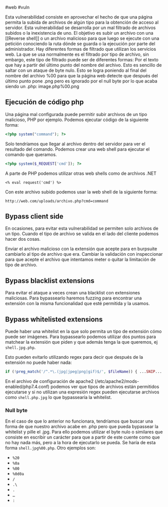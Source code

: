 #web #vuln 

Esta vulnerabilidad consiste en aprovechar el hecho de que una página permita la subida de archivos de algún tipo para la obtención de acceso al servidor. Esta vulnerabilidad se desarrolla por un mal filtrado de archivos subidos o la inexistencia de uno. El objetivo es subir un archivo con una [[Reverse shell]] o un archivo malicioso para que luego se ejecute con una petición conociendo la ruta dónde se guarda o la ejecución por parte del administrador.
Hay diferentes formas de filtrado que utilizan los servicios web.
La que se usa normalmente es el filtrado por tipo de archivo, sin embargo, este tipo de filtrado puede ser de diferentes formas:
	Por el texto que hay a partir del último punto del nombre del archivo. Esto es sencillo de saltar con un ataque de byte nulo. Esto se logra poniendo al final del nombre del archivo %00 para que la página web detecte que después del último punto pone .png pero es ignorado por el null byte por lo que acaba siendo un .php:
	image.php%00.png

## Ejecución de código php

Una página mal configurada puede permitir subir archivos de un tipo malicioso, PHP por ejemplo. Podemos ejecutar código de la siguiente forma:

```php
<?php system("command"); ?>
```

Solo tendríamos que llegar al archivo dentro del servidor para ver el resultado del comando.
Podemos crear una web shell para ejecutar el comando que queramos.

```php
<?php system($_REQUEST['cmd']); ?>
```

A parte de PHP podemos utilizar otras web shells como de archivos .NET

```.NET
<% eval request('cmd') %>
```

Con este archivo subido podemos usar la web shell de la siguiente forma:

```URL
http://web.com/uploads/archivo.php?cmd=command
```

## Bypass client side

En ocasiones, para evitar esta vulnerabilidad se permiten solo archivos de un tipo. Cuando el tipo de archivo se valida en el lado del cliente podemos hacer dos cosas.

Enviar el archivo malicioso con la extensión que acepte para en burpsuite cambiarlo al tipo de archivo que era.
Cambiar la validación con inspeccionar para que acepte el archivo que intentamos meter o quitar la limitación de tipo de archivo.

## Bypass blacklist extensions

Para evitar el ataque a veces crean una blacklist con extensiones maliciosas. Para bypassearlo haremos fuzzing para encontrar una extensión con la misma funcionalidad que esté permitida y la usamos.

## Bypass whitelisted extensions

Puede haber una whitelist en la que solo permita un tipo de extensión cómo puede ser imágenes. Para bypassearlo podemos utilizar dos puntos para matchear la extensión que piden y que además tenga la que queremos, ej `shell.jpg.php`.

Esto pueden evitarlo utilizando regex para decir que después de la extensión no puede haber nada:

```php
if (!preg_match('/^.*\.(jpg|jpeg|png|gif)$/', $fileName)) { ...SNIP... }
```

En el archivo de configuración de apache2 (/etc/apache2/mods-enabled/php7.4.conf) podemos ver que tipos de archivos están permitidos ejecutarse y si no utilizan una expresión regex pueden ejecutarse archivos como `shell.php.jpg` lo que bypassearía la whitelist.

### Null byte

En el caso de que lo anterior no funcionara, tendríamos que buscar una forma de que nuestro archivo acabe en .php pero que pueda bypassear la whitelist y pille el .jpg. Para ello podemos utilizar el byte nulo o similares que consiste en escribir un carácter para que a partir de este cuente como que no hay nada más, pero a la hora de ejecutarlo se pueda. Se haría de esta forma `shell.jpg%00.php`. Otro ejemplos son:
- `%20`
- `%0a`
- `%00`
- `%0d0a`
- `/`
- `.\`
- `.`
- `…`
- `:`